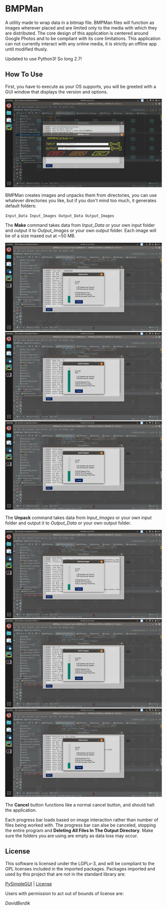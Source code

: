# BMPMan

A utility made to wrap data in a bitmap file. BMPMan files will function as images wherever placed and are limited only to the media with which they are distributed. The core design of this application is centered around Google Photos and to be compliant with its core limitations. This application can not currently interact with any online media, it is strictly an offline app until modified thusly.

Updated to use Python3! So long 2.7!

## How To Use

First, you have to execute as your OS supports, you will be greeted with a GUI window that displays the version and options.

![alt text](https://raw.githubusercontent.com/78Alpha/BMPMan/master/Images/MainMenu.png)

BMPMan creates images and unpacks them from directories, you can use whatever directories you like, but if you don't mind too much, it generates default folders:

``Input_Data
 Input_Images
 Output_Data
 Output_Images``
 
The **Make** command takes data from *Input_Data* or your own input folder and output it to *Output_Images* or your own output folder. Each image will be of a size maxed out at ~50 MB.
 
![alt text](https://raw.githubusercontent.com/78Alpha/BMPMan/master/Images/makehash.png)
![alt text](https://raw.githubusercontent.com/78Alpha/BMPMan/master/Images/makebuild.png)
![alt text](https://raw.githubusercontent.com/78Alpha/BMPMan/master/Images/MakeHashImages.png)
 
The **Unpack** command takes data from *Input_Images* or your own input folder and output it to *Output_Data* or your own output folder.
 
![alt text](https://raw.githubusercontent.com/78Alpha/BMPMan/master/Images/unpackimageshash.png)
![alt text](https://raw.githubusercontent.com/78Alpha/BMPMan/master/Images/unpackmakeog.png)
![alt text](https://raw.githubusercontent.com/78Alpha/BMPMan/master/Images/hashoutunpack.png)

The **Cancel** button functions like a normal cancel button, and should halt the application.

Each progress bar loads based on image interaction rather than number of files being worked with. The progress bar can alse be canceled, stopping the entire program and **Deleting All Files In The Output Directory**. Make sure the folders you are using are empty as data loss may occur.

## License

This software is licensed under the LGPLv-3, and will be compliant to the GPL licenses included in the imported packages. Packages imported and used by this project that are not in the standard library are:

[PySimpleGUI](https://github.com/PySimpleGUI/PySimpleGUI) | [License](https://github.com/PySimpleGUI/PySimpleGUI/blob/master/license.txt)

Users with permission to act out of bounds of license are:

*DavidBerdik*
